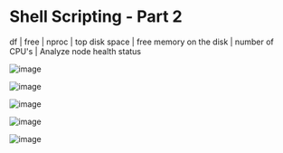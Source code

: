 
# Shell Scripting - Part 2

df | free | nproc | top
disk space | free memory on the disk | number of CPU's | Analyze node health status


![image](https://github.com/user-attachments/assets/690f5892-1bc4-41eb-bf71-8af6b698159d)





![image](https://github.com/user-attachments/assets/493d4c35-0c7b-4aa1-9399-e0e25d5dbefe)



![image](https://github.com/user-attachments/assets/1997030e-28e6-43f7-beeb-97ef287d5bb8)


![image](https://github.com/user-attachments/assets/1e75d83c-83ca-4b77-9ed0-d554f24d9adb)

![image](https://github.com/user-attachments/assets/1eae9add-c706-4e2b-96d3-f0848c2164e1)

